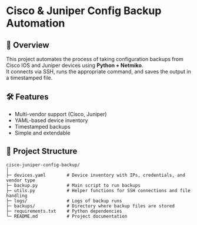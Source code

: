 # Cisco & Juniper Config Backup Automation

## 📌 Overview
This project automates the process of taking configuration backups from Cisco IOS and Juniper devices using **Python + Netmiko**.  
It connects via SSH, runs the appropriate command, and saves the output in a timestamped file.

## 🛠 Features
- Multi-vendor support (Cisco, Juniper)
- YAML-based device inventory
- Timestamped backups
- Simple and extendable

## 📂 Project Structure
```plaintext
cisco-juniper-config-backup/
│
├─ devices.yaml        # Device inventory with IPs, credentials, and vendor type
├─ backup.py           # Main script to run backups
├─ utils.py            # Helper functions for SSH connections and file handling
├─ logs/               # Logs of backup runs
├─ backups/            # Directory where backup files are stored
├─ requirements.txt    # Python dependencies
└─ README.md           # Project documentation
